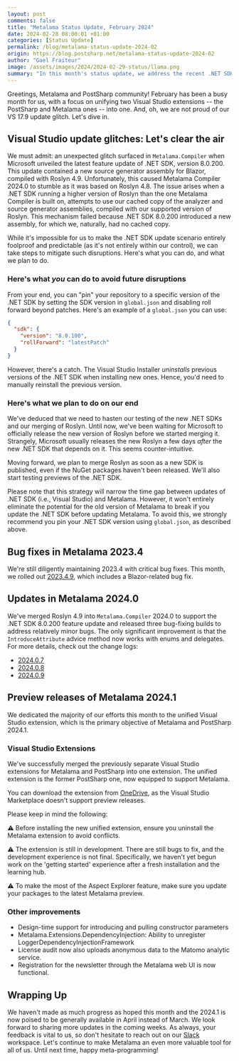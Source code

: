 ```yaml
---
layout: post
comments: false
title: "Metalama Status Update, February 2024"
date: 2024-02-28 08:00:01 +01:00
categories: [Status Update]
permalink: /blog/metalama-status-update-2024-02
origin: https://blog.postsharp.net/metalama-status-update-2024-02
author: "Gael Fraiteur"
image: /assets/images/2024/2024-02-29-status/llama.png
summary: "In this month's status update, we address the recent .NET SDK update glitch, share our latest bug fixes and improvements in Metalama 2023.4 and 2024.0, and give a sneak peek into our upcoming unified Visual Studio extensions in Metalama 2024.1."
---
```


Greetings, Metalama and PostSharp community! February has been a busy month for us, with a focus on unifying two Visual Studio extensions -- the PostSharp and Metalama ones -- into one. And, oh, we are not proud of our VS 17.9 update glitch. Let's dive in.

## Visual Studio update glitches: Let's clear the air

We must admit: an unexpected glitch surfaced in `Metalama.Compiler` when Microsoft unveiled the latest feature update of .NET SDK, version 8.0.200. This update contained a new source generator assembly for Blazor, compiled with Roslyn 4.9. Unfortunately, this caused Metalama Compiler 2024.0 to stumble as it was based on Roslyn 4.8. The issue arises when a .NET SDK running a higher version of Roslyn than the one Metalama Compiler is built on, attempts to use our cached copy of the analyzer and source generator assemblies, compiled with our supported version of Roslyn. This mechanism failed because .NET SDK 8.0.200 introduced a new assembly, for which we, naturally, had no cached copy.

While it's impossible for us to make the .NET SDK update scenario entirely foolproof and predictable (as it's not entirely within our control), we can take steps to mitigate such disruptions. Here's what you can do, and what we plan to do.

### Here's what _you_ can do to avoid future disruptions

From your end, you can "pin" your repository to a specific version of the .NET SDK by setting the SDK version in `global.json` and disabling roll forward beyond patches. Here's an example of a `global.json` you can use:

```json
{
  "sdk": {
    "version": "8.0.100",
    "rollForward": "latestPatch"
  }
}
```

However, there's a catch. The Visual Studio Installer _uninstalls_ previous versions of the .NET SDK when installing new ones. Hence, you'd need to manually reinstall the previous version.

### Here's what we plan to do on our end

We've deduced that we need to hasten our testing of the new .NET SDKs and our merging of Roslyn. Until now, we've been waiting for Microsoft to officially release the new version of Roslyn before we started merging it. Strangely, Microsoft usually releases the new Roslyn a few days _after_ the new .NET SDK that depends on it. This seems counter-intuitive.

Moving forward, we plan to merge Roslyn as soon as a new SDK is published, even if the NuGet packages haven't been released. We'll also start testing previews of the .NET SDK.

Please note that this strategy will narrow the time gap between updates of .NET SDK (i.e., Visual Studio) and Metalama. However, it won't entirely eliminate the potential for the old version of Metalama to break if you update the .NET SDK before updating Metalama. To avoid this, we strongly recommend you pin your .NET SDK version using `global.json`, as described above.

## Bug fixes in Metalama 2023.4

We're still diligently maintaining 2023.4 with critical bug fixes. This month, we rolled out [2023.4.9](https://github.com/orgs/metalama/discussions/257), which includes a Blazor-related bug fix.

## Updates in Metalama 2024.0

We've merged Roslyn 4.9 into `Metalama.Compiler` 2024.0 to support the .NET SDK 8.0.200 feature update and released three bug-fixing builds to address relatively minor bugs. The only significant improvement is that the `IntroduceAttribute` advice method now works with enums and delegates. For more details, check out the change logs:

* [2024.0.7](https://github.com/orgs/metalama/discussions/258)
* [2024.0.8](https://github.com/orgs/metalama/discussions/263)
* [2024.0.9](https://github.com/orgs/metalama/discussions/266)

## Preview releases of Metalama 2024.1

We dedicated the majority of our efforts this month to the unified Visual Studio extension, which is the primary objective of Metalama and PostSharp 2024.1.

### Visual Studio Extensions

We've successfully merged the previously separate Visual Studio extensions for Metalama and PostSharp into one extension. The unified extension is the former PostSharp one, now equipped to support Metalama.

You can download the extension from [OneDrive](https://1drv.ms/u/s!AjIdLvQsWyhnhoxWeAG6_sDW8MTApg?e=hXaGou), as the Visual Studio Marketplace doesn't support preview releases.

Please keep in mind the following:

⚠️ Before installing the new unified extension, ensure you uninstall the Metalama extension to avoid conflicts.

⚠️ The extension is still in development. There are still bugs to fix, and the development experience is not final. Specifically, we haven't yet begun work on the 'getting started' experience after a fresh installation and the learning hub.

⚠️ To make the most of the Aspect Explorer feature, make sure you update your packages to the latest Metalama preview.

### Other improvements

* Design-time support for introducing and pulling constructor parameters
* Metalama.Extensions.DependencyInjection: Ability to unregister LoggerDependencyInjectionFramework
* License audit now also uploads anonymous data to the Matomo analytic service.
* Registration for the newsletter through the Metalama web UI is now functional.

## Wrapping Up

We haven't made as much progress as hoped this month and the 2024.1 is now poised to be generally available in April instead of March. We look forward to sharing more updates in the coming weeks. As always, your feedback is vital to us, so don't hesitate to reach out on our [Slack](https://www.postsharp.net/slack) workspace. Let's continue to make Metalama an even more valuable tool for all of us. Until next time, happy meta-programming!
